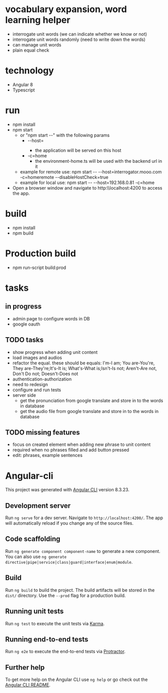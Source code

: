 # vocabulary expansion, word learning helper

 - interrogate unit words (we can indicate whether we know or not)
 - interrogate unit words randomly (need to write down the words)
 - can manage unit words
 - plain equal check

# technology

 - Angular 8
 - Typescript
 
# run

 - npm install
 - npm start
   - or "npm start --" with the following params
     - --host=<host>
       - the application will be served on this host
     - -c=home
       - the environment-home.ts will be used with the backend url in it
   - example for remote use: npm start -- --host=interrogator.mooo.com -c=homeremote --disableHostCheck=true
   - example for local use: npm start -- --host=192.168.0.81 -c=home
 - Open a browser window and navigate to http:\\\\localhost:4200 to access the app.

# build

 - npm install
 - npm build
 
# Production build

 - npm run-script build:prod

# tasks

## in progress

 - admin page to configure words in DB
 - google oauth
 
## TODO tasks
 - show progress when adding unit content
 - load images and audios
 - refactor the equal. these should be equals: I'm-I am; You are-You're, They are-They're;It's-It is; What's-What is;Isn't-Is not; Aren't-Are not, Don't Do not; Doesn't-Does not
 - authentication-authorization
 - need to redesign
 - configure and run tests
 - server side 
   - get the pronunciation from google translate and store in to the words in database
   - get the audio file from google translate and store in to the words in database

## TODO missing features

 - focus on created element when adding new phrase to unit content
 - required when no phrases filled and add button pressed
 - edit: phrases, example sentences

# Angular-cli

This project was generated with [Angular CLI](https://github.com/angular/angular-cli) version 8.3.23.

## Development server

Run `ng serve` for a dev server. Navigate to `http://localhost:4200/`. The app will automatically reload if you change any of the source files.

## Code scaffolding

Run `ng generate component component-name` to generate a new component. You can also use `ng generate directive|pipe|service|class|guard|interface|enum|module`.

## Build

Run `ng build` to build the project. The build artifacts will be stored in the `dist/` directory. Use the `--prod` flag for a production build.

## Running unit tests

Run `ng test` to execute the unit tests via [Karma](https://karma-runner.github.io).

## Running end-to-end tests

Run `ng e2e` to execute the end-to-end tests via [Protractor](http://www.protractortest.org/).

## Further help

To get more help on the Angular CLI use `ng help` or go check out the [Angular CLI README](https://github.com/angular/angular-cli/blob/master/README.md).
